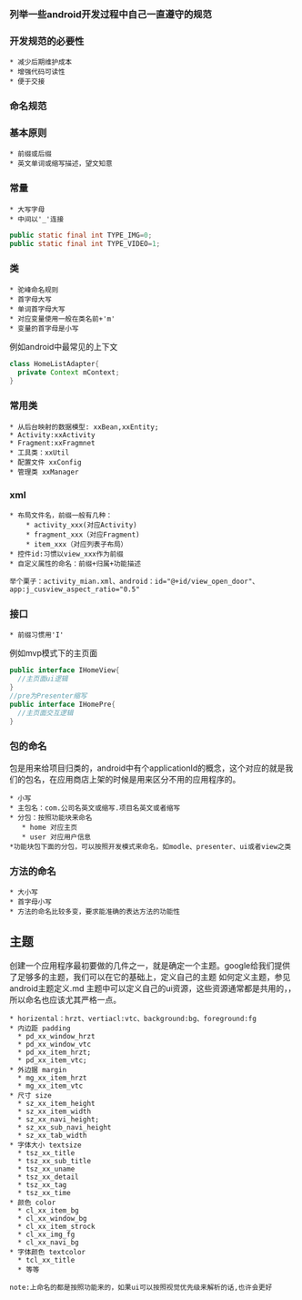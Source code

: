 ### 列举一些android开发过程中自己一直遵守的规范

### 开发规范的必要性
    * 减少后期维护成本
    * 增强代码可读性
    * 便于交接

### 命名规范

### 基本原则
    * 前缀或后缀
    * 英文单词或缩写描述，望文知意
    
### 常量
    * 大写字母
    * 中间以'_'连接
```java
public static final int TYPE_IMG=0;
public static final int TYPE_VIDEO=1;
```

### 类
    * 驼峰命名规则
    * 首字母大写
    * 单词首字母大写
    * 对应变量使用一般在类名前+'m'
    * 变量的首字母是小写
例如android中最常见的上下文
```java
class HomeListAdapter{
  private Context mContext;
}
```
### 常用类
    * 从后台映射的数据模型: xxBean,xxEntity;
    * Activity:xxActivity
    * Fragment:xxFragmnet
    * 工具类：xxUtil
    * 配置文件 xxConfig
    * 管理类 xxManager
    
### xml
    * 布局文件名，前缀一般有几种：
        * activity_xxx(对应Activity)
        * fragment_xxx（对应Fragment)
        * item_xxx（对应列表子布局）
    * 控件id:习惯以view_xxx作为前缀
    * 自定义属性的命名：前缀+归属+功能描述
    
    举个栗子：activity_mian.xml、android：id="@+id/view_open_door"、app:j_cusview_aspect_ratio="0.5"

### 接口
    * 前缀习惯用'I'
例如mvp模式下的主页面
```java
public interface IHomeView{
  //主页面ui逻辑
}
//pre为Presenter缩写
public interface IHomePre{
  //主页面交互逻辑
}
```
### 包的命名
包是用来给项目归类的，android中有个applicationId的概念，这个对应的就是我们的包名，在应用商店上架的时候是用来区分不用的应用程序的。

    * 小写
    * 主包名：com.公司名英文或缩写.项目名英文或者缩写
    * 分包：按照功能块来命名
       * home 对应主页
       * user 对应用户信息
    *功能块包下面的分包，可以按照开发模式来命名，如modle、presenter、ui或者view之类
### 方法的命名
    * 大小写
    * 首字母小写
    * 方法的命名比较多变，要求能准确的表达方法的功能性
    
    
## 主题
创建一个应用程序最初要做的几件之一，就是确定一个主题。google给我们提供了足够多的主题，我们可以在它的基础上，定义自己的主题
如何定义主题，参见android主题定义.md
主题中可以定义自己的ui资源，这些资源通常都是共用的，，所以命名也应该尤其严格一点。

    * horizental：hrzt、vertiacl:vtc、background:bg、foreground:fg
    * 内边距 padding
      * pd_xx_window_hrzt
      * pd_xx_window_vtc
      * pd_xx_item_hrzt;
      * pd_xx_item_vtc;
    * 外边据 margin
      * mg_xx_item_hrzt
      * mg_xx_item_vtc
    * 尺寸 size
      * sz_xx_item_height
      * sz_xx_item_width
      * sz_xx_navi_height;
      * sz_xx_sub_navi_height
      * sz_xx_tab_width
    * 字体大小 textsize
      * tsz_xx_title
      * tsz_xx_sub_title
      * tsz_xx_uname
      * tsz_xx_detail
      * tsz_xx_tag
      * tsz_xx_time
    * 颜色 color
      * cl_xx_item_bg
      * cl_xx_window_bg
      * cl_xx_item_strock
      * cl_xx_img_fg
      * cl_xx_navi_bg
    * 字体颜色 textcolor
      * tcl_xx_title
      * 等等

    note:上命名的都是按照功能来的，如果ui可以按照视觉优先级来解析的话,也许会更好

    



        
